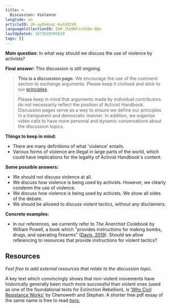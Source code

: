```yaml
---
title: >
  Discussion: Violence
langCode: en
articleID: Uh-qyDkAvqc-KxGXQIV0
languageCollectionID: EbM_ZhU0KFzcOS8o-QDx
lastUpdated: 1673628396818
tags: []
---
```


**Main question:** In what way should we discuss the use of violence by activists?

**Final answer:** This discussion is still ongoing.

> **This is a discussion page.** We encourage the use of the comment section to exchange arguments. Please keep it civilised and stick to our [principles](/about/principles).
> 
> Please keep in mind that arguments made by individual contributors do not necessarily reflect the position of Activist Handbook. Discussion pages serve as a way to ensure we define our principles in a transparent and democratic manner. In addition, we organise video calls to have more personal and dynamic conversations about the discussion topics.

**Things to keep in mind:**

-   There are many definitions of what 'violence' entails.
-   Various forms of violence are illegal in large parts of the world, which could have implications for the legality of Activist Handbook's content.

**Some possible answers:**

-   We should not discuss violence at all.
-   We discuss how violence is being used by activists. However, we clearly condemn the use of violence.
-   We discuss how violence is being used by activists. We show all sides of the debate.
-   We should be allowed to discuss violent tactics, without any disclaimers.

**Concrete examples:**

-   In our references, we currently refer to _The Anarchist Cookbook_ by William Powell, a book which "provides instructions for making bombs, drugs, and operating firearms" ([Davis, 2019](https://bigthink.com/culture-religion/anarchist-cookbook)). Should we allow referencing to resources that provide instructions for violent tactics?

## Resources

_Feel free to add external resources that relate to the discussion topic._

A key text which convincingly shows that non-violent movements have historically generally been much more successful than violent ones (used as one of the foundational texts for Extinction Rebellion), is [‘Why Civil Resistance Works’](https://www.goodreads.com/book/show/10056014-why-civil-resistance-works) by Chenoweth and Stephan. A shorter free pdf essay of the same name is free to read [_here._](https://www.belfercenter.org/sites/default/files/legacy/files/IS3301_pp007-044_Stephan_Chenoweth.pdf)